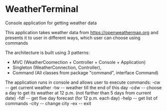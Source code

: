 # WeatherTerminal
Console application for getting weather data

This application takes weather data from https://openweathermap.org and presents it to user in different ways, which user can choose using commands

The architecture is built using 3 patterns:
- MVC (WeatherCoomection + Controller + Console + Application)
- Singleton (WeatherConnection, Controller), 
- Command (All classes from package "command", interface Command)

The application runs in console and allows user to execute commands:
-cw -- get current weather
-tw -- weather till the end of this day
-cdw -- choose a day to get its weather at 12 p.m. (not farther than 5 days from current date)
-fdf -- get five day forecast (for 12 p.m. each day)
-help -- get list of commands
-city -- change city
-ex -- exit
